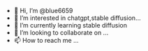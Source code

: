 - 👋 Hi, I’m @blue6659
- 👀 I’m interested in chatgpt,stable diffusion...
- 🌱 I’m currently learning stable diffusion
- 💞️ I’m looking to collaborate on ...
- 📫 How to reach me ...

<!---
blue6659/blue6659 is a ✨ special ✨ repository because its `README.md` (this file) appears on your GitHub profile.
You can click the Preview link to take a look at your changes.
--->
